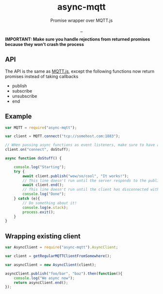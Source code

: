 <h1 align="center">async-mqtt</h1>
<p align="center">Promise wrapper over MQTT.js</p>
<p align="center">
<a href="https://github.com/mqttjs/async-mqtt">
    <img alt="" src="https://david-dm.org/mqttjs/async-mqtt.svg?style=flat-square">
</a>
<a href="https://www.npmjs.com/package/async-mqtt">
    <img alt="" src="https://img.shields.io/npm/dt/async-mqtt.svg?style=flat-square">
</a>
<a href="https://www.npmjs.com/package/async-mqtt">
    <img alt="" src="https://img.shields.io/npm/v/async-mqtt.svg?style=flat-square">
</a>
<br>
<a href="https://github.com/mqttjs/async-mqtt">
    <img alt="" src="https://img.shields.io/badge/code%20style-standard-brightgreen.svg?style=flat-square">
</a>
</p>

**IMPORTANT: Make sure you handle rejections from returned promises because they won't crash the process**

## API

The API is the same as [MQTT.js](https://github.com/mqttjs/MQTT.js#api), except the following functions now return promises instead of taking callbacks

- publish
- subscribe
- unsubscribe
- end


## Example

```javascript
var MQTT = require("async-mqtt");

var client = MQTT.connect("tcp://somehost.com:1883");

// WHen passing async functions as event listeners, make sure to have a try catch block
client.on("connect", doStuff);

async function doStuff() {

	console.log("Starting");
	try {
		await client.publish("wow/so/cool", "It works!");
		// This line doesn't run until the server responds to the publish
		await client.end();
		// This line doesn't run until the client has disconnected without error
		console.log("Done");
	} catch (e){
		// Do something about it!
		console.log(e.stack);
		process.exit();
	}
}
```

## Wrapping existing client

```javascript
var AsyncClient = require("async-mqtt").AsyncClient;

var client = getRegularMQTTClientFromSomewhere();

var asyncClient = new AsyncClient(client);

asyncClient.publish("foo/bar", "baz").then(function(){
	console.log("We async now");
	return asyncClient.end();
});
```
